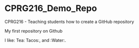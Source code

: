 # CPRG216_Demo_Repo
CPRG216 - Teaching students how to create a GitHub repository

My first repository on Github

I like: Tea: Tacos:, and :Water:.
